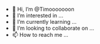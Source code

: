 - 👋 Hi, I’m @Timooooooon
- 👀 I’m interested in ...
- 🌱 I’m currently learning ...
- 💞️ I’m looking to collaborate on ...
- 📫 How to reach me ...

<!---
Timooooooon/Timooooooon is a ✨ special ✨ repository because its `README.md` (this file) appears on your GitHub profile.
You can click the Preview link to take a look at your changes.
--->
